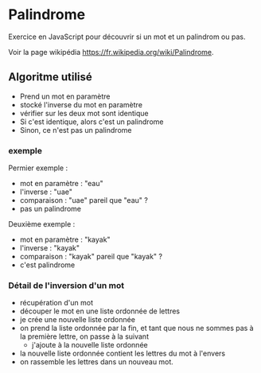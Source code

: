 # Palindrome

Exercice en JavaScript pour découvrir si un mot et un palindrom ou pas.

Voir la page wikipédia https://fr.wikipedia.org/wiki/Palindrome.

## Algoritme utilisé

- Prend un mot en paramètre
- stocké l'inverse du mot en paramètre
- vérifier sur les deux mot sont identique
- Si c'est identique, alors c'est un palindrome
- Sinon, ce n'est pas un palindrome

### exemple

Permier exemple :

- mot en paramètre : "eau"
- l'inverse : "uae"
- comparaison : "uae" pareil que "eau" ?
- pas un palindrome

Deuxième exemple :

- mot en paramètre : "kayak"
- l'inverse : "kayak"
- comparaison : "kayak" pareil que "kayak" ?
- c'est palindrome

### Détail de l'inversion d'un mot

- récupération d'un mot
- découper le mot en une liste ordonnée de lettres 
- je crée une nouvelle liste ordonnée 
- on prend la liste ordonnée par la fin, et tant que nous ne sommes pas à la première lettre, on passe à la suivant
    - j'ajoute à la nouvelle liste ordonnée
- la nouvelle liste ordonnée contient les lettres du mot à l'envers
- on rassemble les lettres dans un nouveau mot.  

